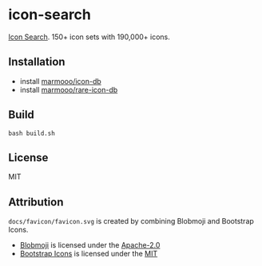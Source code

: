 # icon-search

[Icon Search](https://marmooo.github.io/icon-search/). 150+ icon sets with
190,000+ icons.

## Installation

- install [marmooo/icon-db](https://github.com/marmooo/icon-db)
- install [marmooo/rare-icon-db](https://github.com/marmooo/rare-icon-db)

## Build

```
bash build.sh
```

## License

MIT

## Attribution

`docs/favicon/favicon.svg` is created by combining Blobmoji and Bootstrap Icons.

- [Blobmoji](https://github.com/C1710/blobmoji) is licensed under the
  [Apache-2.0](https://github.com/C1710/blobmoji/blob/main/LICENSE)
- [Bootstrap Icons](https://github.com/twbs/icons) is licensed under the
  [MIT](https://github.com/twbs/icons/blob/main/LICENSE.md)
